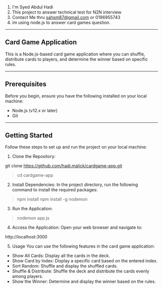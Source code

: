 1. I'm Syed Abdul Hadi
2. This project to answer technical test for N2N interview
3. Contact Me thru sahsm87@gmail.com or 0196955743
4. im using node.js to answer card games question.

----------------------
Card Game Application
----------------------
This is a Node.js-based card game application where you can shuffle, distribute cards to players, and determine the winner based on specific rules.

--------------
Prerequisites
--------------
Before you begin, ensure you have the following installed on your local machine:

- Node.js (v12.x or later)
- Git

----------------
Getting Started
----------------
Follow these steps to set up and run the project on your local machine:

1. Clone the Repository:

git clone https://github.com/hadi.malick/cardgame-app.git
> cd cardgame-app

2. Install Dependencies:
In the project directory, run the following command to install the required packages:

> npm install
> npm install -g nodemon

3. Run the Application:

> nodemon app.js

4. Access the Application:
Open your web browser and navigate to:

http://localhost:3000

5. Usage
You can use the following features in the card game application:

- Show All Cards: Display all the cards in the deck.
- Show Card by Index: Display a specific card based on the entered index.
- Sort Random: Shuffle and display the shuffled cards.
- Shuffle & Distribute: Shuffle the deck and distribute the cards evenly among players.
- Show the Winner: Determine and display the winner based on the rules.

